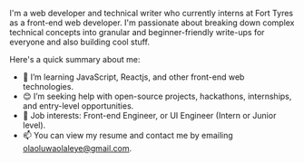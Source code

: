 I'm a web developer and technical writer who currently interns at Fort Tyres as a front-end web developer. I'm passionate about breaking down complex technical concepts into granular and beginner-friendly write-ups for everyone and also building cool stuff.

Here's a quick summary about me:

* 🌱 I’m learning JavaScript, Reactjs, and other front-end web technologies.
* 😊 I’m seeking help with open-source projects, hackathons, internships, and entry-level opportunities.
* 💼 Job interests: Front-end Engineer, or UI Engineer (Intern or Junior level).
* 📫 You can view my resume and contact me by emailing olaoluwaolaleye@gmail.com.
